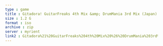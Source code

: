 ```yaml
---
type : game
title : Gitadora! GuitarFreaks 4th Mix &amp; DrumMania 3rd Mix (Japan) (v2
size : 1.2 G
format : iso
archive : zip
server : myrient
link2 : Gitadora%21%20GuitarFreaks%204th%20Mix%20%26%20DrumMania%203rd%20Mix%20%28Japan%29%20%28v2.00%29
---
```

